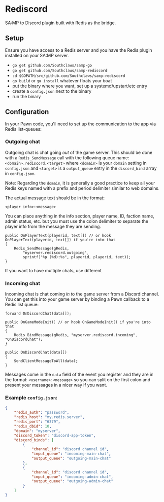 # Rediscord

SA:MP to Discord plugin built with Redis as the bridge.


## Setup

Ensure you have access to a Redis server and you have the Redis plugin installed on your SA:MP server.

- `go get github.com/Southclaws/samp-go`
- `go get github.com/Southclaws/samp-rediscord`
- `cd $GOPATH/src/github.com/Southclaws/samp-rediscord`
- `go build` or `go install` whatever floats your boat
- put the binary where you want, set up a systemd/upstart/etc entry
- create a `config.json` next to the binary
- run the binary

## Configuration

In your Pawn code, you'll need to set up the communication to the app via Redis list-queues:

### Outgoing chat

Outgoing chat is chat going *out* of the game server. This should be done with a `Redis_SendMessage` call with the following queue name: `<domain>.rediscord.<target>` where `<domain>` is your `domain` setting in `config.json` and `<target>` is a `output_queue` entry in the `discord_bind` array in `config.json`.

Note: Regarding the `domain`, it is generally a good practice to keep all your Redis keys named with a prefix and period delimiter similar to web domains.

The actual message text should be in the format:

`<player info>:<message>`

You can place anything in the info section, player name, ID, faction name, admin status, etc. but you must use the colon delimiter to separate the player info from the message they are sending.

```pawn
public OnPlayerText(playerid, text[]) // or hook OnPlayerText(playerid, text[]) if you're into that
{
    Redis_SendMessage(gRedis,
        "myserver.rediscord.outgoing",
        sprintf("%p (%d):%s", playerid, playerid, text));
}
```

If you want to have multiple chats, use different 

### Incoming chat

Incoming chat is chat coming *in* to the game server from a Discord channel. You can get this into your game server by binding a Pawn callback to a Redis list queue:

```pawn
forward OnDiscordChat(data[]);

public OnGameModeInit() // or hook OnGameModeInit() if you're into that
{
	Redis_BindMessage(gRedis, "myserver.rediscord.incoming", "OnDiscordChat");
}

public OnDiscordChat(data[])
{
    SendClientMessageToAll(data);
}
```

Messages come in the `data` field of the event you register and they are in the format: `<username>:<message>` so you can split on the first colon and present your messages in a nicer way if you want.

### Example `config.json`:

```json
{
    "redis_auth": "password",
    "redis_host": "my.redis.server",
    "redis_port": "6379",
    "redis_dbid": 10,
    "domain": "myserver",
    "discord_token": "discord-app-token",
    "discord_binds": [
        {  
            "channel_id": "discord channel id",
            "input_queue": "incoming-main-chat",
            "output_queue": "outgoing-main-chat"
        },
        {
            "channel_id": "discord channel id",
            "input_queue": "incoming-admin-chat",
            "output_queue": "outgoing-admin-chat"
        }
    ]
}
```
